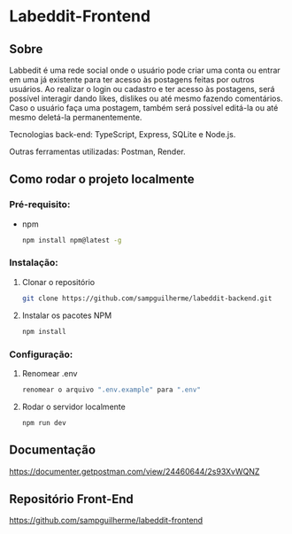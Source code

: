 # Labeddit-Frontend

## Sobre
Labbedit é uma rede social onde o usuário pode criar uma conta ou entrar em uma já existente para ter
acesso às postagens feitas por outros usuários. Ao realizar o login ou cadastro e ter acesso às
postagens, será possível interagir dando likes, dislikes ou até mesmo fazendo comentários. Caso o
usuário faça uma postagem, também será possível editá-la ou até mesmo deletá-la permanentemente.

Tecnologias back-end: TypeScript, Express, SQLite e Node.js.

Outras ferramentas utilizadas: Postman, Render.



## Como rodar o projeto localmente

### Pré-requisito:

* npm
    ```sh
    npm install npm@latest -g
    ```

### Instalação:

1. Clonar o repositório
    ```sh
    git clone https://github.com/sampguilherme/labeddit-backend.git
    ```
2. Instalar os pacotes NPM
    ```sh
    npm install
    ```

### Configuração:

1. Renomear .env
    ```sh
    renomear o arquivo ".env.example" para ".env"
    ```
4. Rodar o servidor localmente
    ```
    npm run dev
    ```

## Documentação
https://documenter.getpostman.com/view/24460644/2s93XvWQNZ

## Repositório Front-End
https://github.com/sampguilherme/labeddit-frontend